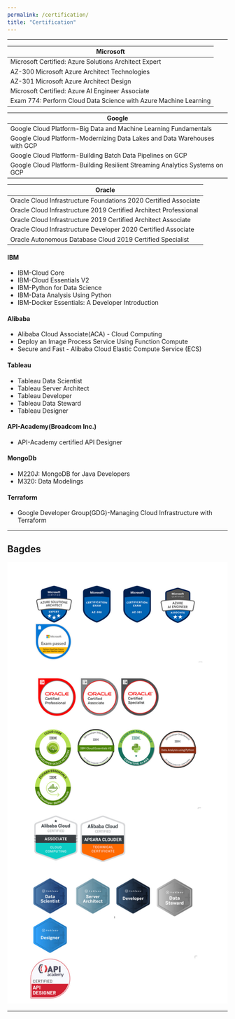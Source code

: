 ```yaml
---
permalink: /certification/
title: "Certification"
---
```

- - -

| Microsoft  |
|---|
| Microsoft Certified: Azure Solutions Architect Expert  |
| AZ-300 Microsoft Azure Architect Technologies  |
| AZ-301 Microsoft Azure Architect Design  |
| Microsoft Certified: Azure AI Engineer Associate  |
| Exam 774: Perform Cloud Data Science with Azure Machine Learning  |

| Google|
|---|
| Google Cloud Platform-Big Data and Machine Learning Fundamentals  |
| Google Cloud Platform-Modernizing Data Lakes and Data Warehouses with GCP  |
| Google Cloud Platform-Building Batch Data Pipelines on GCP  |
| Google Cloud Platform-Building Resilient Streaming Analytics Systems on GCP  |

| Oracle|
|---|
| Oracle Cloud Infrastructure Foundations 2020 Certified Associate  |
| Oracle Cloud Infrastructure 2019 Certified Architect Professional  |
| Oracle Cloud Infrastructure 2019 Certified Architect Associate  |
| Oracle Cloud Infrastructure Developer 2020 Certified Associate  |
| Oracle Autonomous Database Cloud 2019 Certified Specialist |

#### IBM
- IBM-Cloud Core
- IBM-Cloud Essentials V2
- IBM-Python for Data Science
- IBM-Data Analysis Using Python
- IBM-Docker Essentials: A Developer Introduction

#### Alibaba
- Alibaba Cloud Associate(ACA) - Cloud Computing 
- Deploy an Image Process Service Using Function Compute
- Secure and Fast - Alibaba Cloud Elastic Compute Service (ECS)

#### Tableau
- Tableau Data Scientist
- Tableau Server Architect
- Tableau Developer
- Tableau Data Steward
- Tableau Designer

#### API-Academy(Broadcom Inc.)
- API-Academy certified API Designer

#### MongoDb
- M220J: MongoDB for Java Developers
- M320: Data Modelings

#### Terraform
- Google Developer Group(GDG)-Managing Cloud Infrastructure with Terraform

- - -
## Bagdes
![Bagdes](/assets/images/badgesFull.jpg)
- - -



